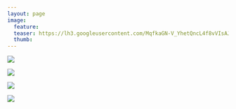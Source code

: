 ```yaml
---
layout: page
image:
  feature:
  teaser: https://lh3.googleusercontent.com/MqfkaGN-V_YhetQncL4f8vVIsAJi-vfxPuxdIKd7OAM=w245
  thumb:
---
```


![](https://lh3.googleusercontent.com/fiwa-mNceTu4VWPVln1BxtdO_GUVa5e6T32kPI481PM=w800)

![](https://lh3.googleusercontent.com/wwSphfoUV1TP5dZLcaIPvnLI3JNaDPgKMmiGMIoP5jU=w800)

![](https://lh3.googleusercontent.com/2V_mJcwSgbrLE_VWIXTZml4M2cvW_vM6iakxGqHNn4c=w800)

![](https://lh3.googleusercontent.com/Ek85EC3dem3loO-a_fvPs4nO_bKd4MOYWkwhr0wVzGU=w800)
